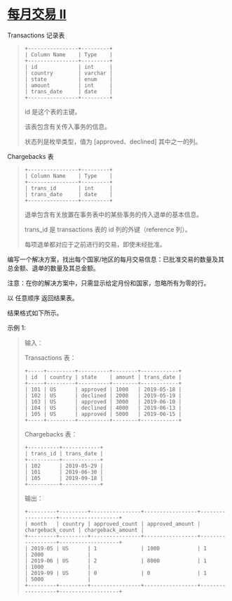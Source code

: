 #  [每月交易 II](https://leetcode.cn/problems/monthly-transactions-ii)

Transactions 记录表
> ```
> +----------------+---------+
> | Column Name    | Type    |
> +----------------+---------+
> | id             | int     |
> | country        | varchar |
> | state          | enum    |
> | amount         | int     |
> | trans_date     | date    |
> +----------------+---------+
> ```
> id 是这个表的主键。
> 
> 该表包含有关传入事务的信息。
> 
> 状态列是枚举类型，值为 [approved、declined] 其中之一的列。

Chargebacks 表
> ```
> +----------------+---------+
> | Column Name    | Type    |
> +----------------+---------+
> | trans_id       | int     |
> | trans_date     | date    |
> +----------------+---------+
> ```
> 退单包含有关放置在事务表中的某些事务的传入退单的基本信息。
> 
> trans_id 是 transactions 表的 id 列的外键（reference 列）。
> 
> 每项退单都对应于之前进行的交易，即使未经批准。
 

编写一个解决方案，找出每个国家/地区的每月交易信息：已批准交易的数量及其总金额、退单的数量及其总金额。

注意：在你的解决方案中，只需显示给定月份和国家，忽略所有为零的行。

以 任意顺序 返回结果表。

结果格式如下所示。

 

示例 1:

> 输入：
> 
> Transactions 表：
> ```
> +-----+---------+----------+--------+------------+
> | id  | country | state    | amount | trans_date |
> +-----+---------+----------+--------+------------+
> | 101 | US      | approved | 1000   | 2019-05-18 |
> | 102 | US      | declined | 2000   | 2019-05-19 |
> | 103 | US      | approved | 3000   | 2019-06-10 |
> | 104 | US      | declined | 4000   | 2019-06-13 |
> | 105 | US      | approved | 5000   | 2019-06-15 |
> +-----+---------+----------+--------+------------+
> ```
> Chargebacks 表：
> ```
> +----------+------------+
> | trans_id | trans_date |
> +----------+------------+
> | 102      | 2019-05-29 |
> | 101      | 2019-06-30 |
> | 105      | 2019-09-18 |
> +----------+------------+
> ```
> 输出：
> ```
> +---------+---------+----------------+-----------------+------------------+-------------------+
> | month   | country | approved_count | approved_amount | chargeback_count | chargeback_amount |
> +---------+---------+----------------+-----------------+------------------+-------------------+
> | 2019-05 | US      | 1              | 1000            | 1                | 2000              |
> | 2019-06 | US      | 2              | 8000            | 1                | 1000              |
> | 2019-09 | US      | 0              | 0               | 1                | 5000              |
> +---------+---------+----------------+-----------------+------------------+-------------------+
> ```